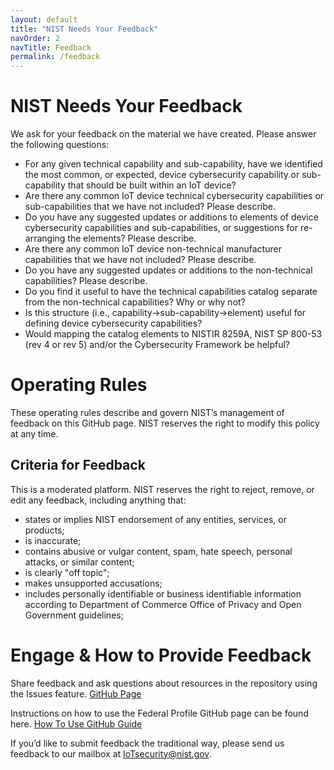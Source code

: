 ```yaml
---
layout: default
title: "NIST Needs Your Feedback"
navOrder: 2
navTitle: Feedback
permalink: /feedback
---
```


# NIST Needs Your Feedback 

We ask for your feedback on the material we have created. Please answer the following questions:

- For any given technical capability and sub-capability, have we identified the most common, or expected, device cybersecurity capability or sub-capability that should be built within an IoT device?
- Are there any common IoT device technical cybersecurity capabilities or sub-capabilities that we have not included? Please describe.
- Do you have any suggested updates or additions to elements of device cybersecurity capabilities and sub-capabilities, or suggestions for re-arranging the elements? Please describe.
- Are there any common IoT device non-technical manufacturer capabilities that we have not included? Please describe.
- Do you have any suggested updates or additions to the non-technical capabilities? Please describe.
- Do you find it useful to have the technical capabilities catalog separate from the non-technical capabilities? Why or why not?
- Is this structure (i.e., capability->sub-capability->element) useful for defining device cybersecurity capabilities?
- Would mapping the catalog elements to NISTIR 8259A, NIST SP 800-53 (rev 4 or rev 5) and/or the Cybersecurity Framework be helpful?

# Operating Rules

These operating rules describe and govern NIST’s management of feedback on this GitHub page. NIST reserves the right to modify this policy at any time.

## Criteria for Feedback
This is a moderated platform. NIST reserves the right to reject, remove, or edit any feedback, including anything that:

- states or implies NIST endorsement of any entities, services, or products;  
- is inaccurate;  
- contains abusive or vulgar content, spam, hate speech, personal attacks, or similar content;  
- is clearly "off topic"; 
- makes unsupported accusations;
- includes personally identifiable or business identifiable information according to Department of Commerce Office of Privacy and Open Government guidelines;

# Engage & How to Provide Feedback

Share feedback and ask questions about resources in the repository using the Issues feature. [GitHub Page](https://github.com/usnistgov/FederalProfile-8259A)

Instructions on how to use the Federal Profile GitHub page can be found here. [How To Use GitHub Guide](https://github.com/usnistgov/FederalProfile-8259A/master/static/HowToUSeGitHub.md)

If you’d like to submit feedback the traditional way, please send us feedback to our mailbox at IoTsecurity@nist.gov.
